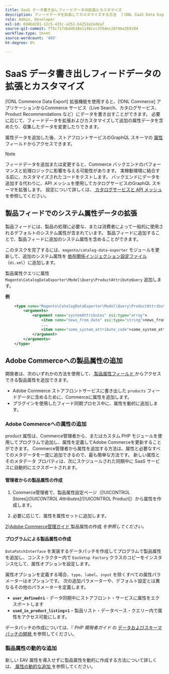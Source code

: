 ```yaml
---
title: SaaS データ書き出しフィードデータの拡張とカスタマイズ
description: フィードデータを拡張してカスタマイズする方法  [!DNL SaaS Data Export]  説明します。
role: Admin, Developer
exl-id: 694bd281-12c5-415c-a251-b4251e2edea7
source-git-commit: ff5c717dbdd638e114bccc3f6dec26f4be269194
workflow-type: tm+mt
source-wordcount: '493'
ht-degree: 0%

---
```


# SaaS データ書き出しフィードデータの拡張とカスタマイズ

[!DNL Commerce Data Export] 拡張機能を使用すると、[!DNL Commerce] アプリケーションからCommerce サービス（Live Search、カタログサービス、Product Recommendations など）にデータを書き出すことができます。 必要に応じて、フィードデータを拡張およびカスタマイズして追加の属性データを含めたり、収集したデータを変更したりできます。

属性データを追加した後、ストアフロントサービスのGraphQL スキーマの [ 属性 ](https://developer.adobe.com/commerce/webapi/graphql/schema/catalog-service/queries/products/#productviewattribute-type) フィールドからアクセスできます。

>[!NOTE]
>
>フィードデータを追加または変更すると、Commerce バックエンドのパフォーマンスと処理ロジックに影響を与える可能性があります。 実稼動環境に結合する前に、カスタマイズされたコードをテストします。 バックエンドにデータを追加する代わりに、API メッシュを使用してカタログサービスのGraphQL スキーマを拡張します。 設定について詳しくは、[ カタログサービスと API メッシュ ](../catalog-service/mesh.md) を参照してください。

## 製品フィードでのシステム属性データの拡張

製品フィードには、製品の処理に必要な、または消費者によって一般的に使用されるデフォルトのシステム属性が含まれています。 製品フィードに追加することで、製品フィードに追加のシステム属性を含めることができます。

このタスクを完了するには、`magento/catalog-data-exporter` モジュールを更新して、追加のシステム属性を [ 依存関係インジェクション設定ファイル ](https://developer.adobe.com/commerce/php/development/build/dependency-injection-file/) （`di.xml`）に追加します。

製品属性クエリに属性 `Magento\CatalogDataExporter\Model\Query\ProductAttributeQuery` 追加します。

**例**

```xml
    <type name="Magento\CatalogDataExporter\Model\Query\ProductAttributeQuery">
        <arguments>
            <argument name="systemAttributes" xsi:type="array">
                <item name="news_from_date" xsi:type="string">news_from_date</item>
                ...
                <item name="some_system_attribute_code">some_system_attribute_code</item>
            </argument>
        </arguments>
    </type>
```

## Adobe Commerceへの製品属性の追加

開発者は、次のいずれかの方法を使用して、[ 製品属性フィールド ](https://developer.adobe.com/commerce/webapi/graphql/schema/catalog-service/queries/products/#output-fields) からアクセスできる製品属性を追加できます。

- Adobe Commerce ストアフロントサービスに書き出した `products` フィードデータに含めるために、Commerceに属性を追加します。
- プラグインを使用したフィード同期プロセス中に、属性を動的に追加します。

### Adobe Commerceへの属性の追加

product 属性は、Commerce管理者から、またはカスタム PHP モジュールを使用してプログラムで追加し、属性を定義してAdobe Commerceを更新することができます。 Commerce管理者から属性を追加する方法は、属性と必要なすべてのメタデータを一度に追加できるので、最も簡単な方法です。 新しい属性とそのメタデータ プロパティは、次にスケジュールされた同期中に SaaS サービスに自動的にエクスポートされます。

#### 管理者からの製品属性の作成

1. Commerce管理者で、製品属性設定ページ（[!UICONTROL Stores]/*[!UICONTROL Attributes]*/[!UICONTROL Product]）から属性を作成します。

1. 必要に応じて、属性を属性セットに追加します。

[2&rbrace;Adobe Commerce管理ガイド ](https://experienceleague.adobe.com/ja/docs/commerce-admin/catalog/product-attributes/create/attribute-product-create) 製品属性の作成 *を参照してください。*

#### プログラムによる製品属性の作成

`DataPatchInterface` を実装するデータパッチを作成してプログラムで製品属性を追加し、コンストラクター内で `EavSetup Factory` クラスのコピーをインスタンス化して、属性オプションを設定します。

属性オプションを定義する場合、`type`、`label`、`input` を除くすべての属性パラメーターはオプションです。 次の追加パラメーターや、デフォルト設定とは異なるその他のパラメーターを定義します。

- **`user_defined`=`1`** - データ同期中にストアフロント・サービスに属性をエクスポートします
- **`used_in_product_listing`=`1`** – 製品リスト・データベース・クエリー内で属性をアクセス可能にします。

データパッチの作成については、『 *PHP 開発者ガイド* の [ データおよびスキーマパッチの開発 ](https://developer.adobe.com/commerce/php/development/components/declarative-schema/patches/) を参照してください。

### 製品属性の動的な追加

新しい EAV 属性を導入せずに製品属性を動的に作成する方法について詳しくは、[ 属性の動的な追加 ](add-attribute-dynamically.md) を参照してください。
